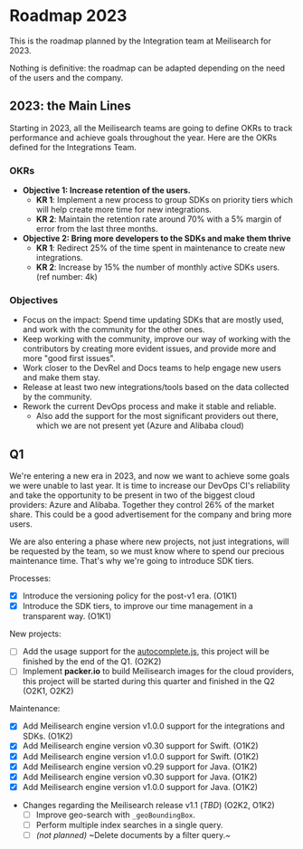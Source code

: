 # Roadmap 2023

This is the roadmap planned by the Integration team at Meilisearch for 2023.

Nothing is definitive: the roadmap can be adapted depending on the need of the users and the company.

## 2023: the Main Lines

Starting in 2023, all the Meilisearch teams are going to define OKRs to track performance and achieve goals throughout the year.
Here are the OKRs defined for the Integrations Team.

### OKRs
- **Objective 1: Increase retention of the users.**
    - **KR 1**: Implement a new process to group SDKs on priority tiers which will help create more time for new integrations.
    - **KR 2**: Maintain the retention rate around 70% with a 5% margin of error from the last three months.
- **Objective 2: Bring more developers to the SDKs and make them thrive**
    - **KR 1**: Redirect 25% of the time spent in maintenance to create new integrations.
    - **KR 2**: Increase by 15% the number of monthly active SDKs users. (ref number: 4k)

### Objectives

- Focus on the impact: Spend time updating SDKs that are mostly used, and work with the community for the other ones.
- Keep working with the community, improve our way of working with the contributors by creating more evident issues, and provide more and more "good first issues".
- Work closer to the DevRel and Docs teams to help engage new users and make them stay.
- Release at least two new integrations/tools based on the data collected by the community.
- Rework the current DevOps process and make it stable and reliable.
  - Also add the support for the most significant providers out there, which we are not present yet (Azure and Alibaba cloud)

## Q1

We're entering a new era in 2023, and now we want to achieve some goals we were unable to last year. It is time to increase our DevOps CI's reliability and take the opportunity to be present in two of the biggest cloud providers: Azure and Alibaba. Together they control 26% of the market share. This could be a good advertisement for the company and bring more users.

We are also entering a phase where new projects, not just integrations, will be requested by the team, so we must know where to spend our precious maintenance time. That's why we're going to introduce SDK tiers.


Processes:
- [x] Introduce the versioning policy for the post-v1 era. (O1K1)
- [x] Introduce the SDK tiers, to improve our time management in a transparent way. (O1K1)

New projects:
- [ ] Add the usage support for the [autocomplete.js](https://github.com/algolia/autocomplete), this project will be finished by the end of the Q1. (O2K2)
- [ ] Implement **packer.io** to build Meilisearch images for the cloud providers, this project will be started during this quarter and finished in the Q2 (O2K1, O2K2)

Maintenance:
- [x] Add Meilisearch engine version v1.0.0 support for the integrations and SDKs. (O1K2)
- [x] Add Meilisearch engine version v0.30 support for Swift. (O1K2)
- [x] Add Meilisearch engine version v1.0.0 support for Swift. (O1K2)
- [x] Add Meilisearch engine version v0.29 support for Java. (O1K2)
- [x] Add Meilisearch engine version v0.30 support for Java. (O1K2)
- [x] Add Meilisearch engine version v1.0.0 support for Java. (O1K2)
- Changes regarding the Meilisearch release v1.1 (_TBD_) (O2K2, O1K2)
  - [ ] Improve geo-search with `_geoBoundingBox`.
  - [ ] Perform multiple index searches in a single query.
  - [ ] _(not planned)_ ~Delete documents by a filter query.~
